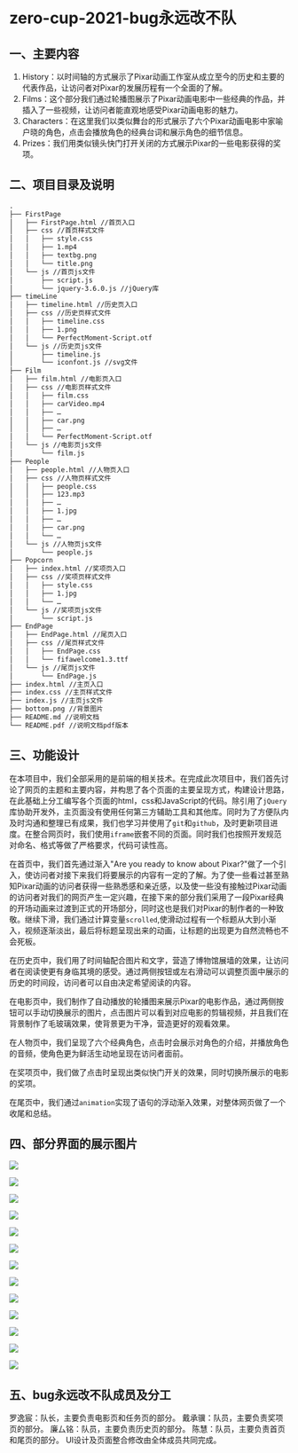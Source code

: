 # zero-cup-2021-bug永远改不队

## 一、主要内容
1. History：以时间轴的方式展示了Pixar动画工作室从成立至今的历史和主要的代表作品，让访问者对Pixar的发展历程有一个全面的了解。
2. Films：这个部分我们通过轮播图展示了Pixar动画电影中一些经典的作品，并插入了一些视频，让访问者能直观地感受Pixar动画电影的魅力。
3. Characters：在这里我们以类似舞台的形式展示了六个Pixar动画电影中家喻户晓的角色，点击会播放角色的经典台词和展示角色的细节信息。
4. Prizes：我们用类似镜头快门打开关闭的方式展示Pixar的一些电影获得的奖项。
   

## 二、项目目录及说明

```txt
.
├── FirstPage
│   ├── FirstPage.html //首页入口
│   ├── css //首页样式文件
│   │   ├── style.css
│   │   ├── 1.mp4
│   │   ├── textbg.png
│   │   └── title.png
│   └── js //首页js文件
│       ├── script.js
│       └── jquery-3.6.0.js //jQuery库
├── timeLine
│   ├── timeline.html //历史页入口
│   ├── css //历史页样式文件
│   │   ├── timeline.css
│   │   ├── 1.png
│   │   └── PerfectMoment-Script.otf
│   └── js //历史页js文件
│       ├── timeline.js
│       └── iconfont.js //svg文件
├── Film
│   ├── film.html //电影页入口
│   ├── css //电影页样式文件
│   │   ├── film.css
│   │   ├── carVideo.mp4
│   │   ├── …
│   │   ├── car.png
│   │   ├── …
│   │   └── PerfectMoment-Script.otf
│   └── js //电影页js文件
│       └── film.js
├── People
│   ├── people.html //人物页入口
│   ├── css //人物页样式文件
│   │   ├── people.css
│   │   ├── 123.mp3
│   │   ├── …
│   │   ├── 1.jpg
│   │   ├── …
│   │   ├── car.png
│   │   └── …
│   └── js //人物页js文件
│       └── people.js
├── Popcorn
│   ├── index.html //奖项页入口
│   ├── css //奖项页样式文件
│   │   ├── style.css
│   │   ├── 1.jpg
│   │   └── …
│   └── js //奖项页js文件
│       └── script.js
├── EndPage
│   ├── EndPage.html //尾页入口
│   ├── css //尾页样式文件
│   │   ├── EndPage.css
│   │   └── fifawelcome1.3.ttf
│   └── js //尾页js文件
│       └── EndPage.js
├── index.html //主页入口
├── index.css //主页样式文件
├── index.js //主页js文件
├── bottom.png //背景图片
├── README.md //说明文档
└── README.pdf //说明文档pdf版本
```

## 三、功能设计

在本项目中，我们全部采用的是前端的相关技术。在完成此次项目中，我们首先讨论了网页的主题和主要内容，并构思了各个页面的主要呈现方式，构建设计思路，在此基础上分工编写各个页面的html，css和JavaScript的代码。除引用了``jQuery``库协助开发外，主页面没有使用任何第三方辅助工具和其他库。同时为了方便队内及时沟通和整理已有成果，我们也学习并使用了``git``和``github``，及时更新项目进度。在整合网页时，我们使用``iframe``嵌套不同的页面。同时我们也按照开发规范对命名、格式等做了严格要求，代码可读性高。

在首页中，我们首先通过渐入"Are you ready to know about Pixar?"做了一个引入，使访问者对接下来我们将要展示的内容有一定的了解。为了使一些看过甚至熟知Pixar动画的访问者获得一些熟悉感和亲近感，以及使一些没有接触过Pixar动画的访问者对我们的网页产生一定兴趣，在接下来的部分我们采用了一段Pixar经典的开场动画来过渡到正式的开场部分，同时这也是我们对Pixar的制作者的一种致敬。继续下滑，我们通过计算变量`scrolled`,使滑动过程有一个标题从大到小渐入，视频逐渐淡出，最后将标题呈现出来的动画，让标题的出现更为自然流畅也不会死板。

在历史页中，我们用了时间轴配合图片和文字，营造了博物馆展墙的效果，让访问者在阅读使更有身临其境的感受。通过两侧按钮或左右滑动可以调整页面中展示的历史的时间段，访问者可以自由决定希望阅读的内容。

在电影页中，我们制作了自动播放的轮播图来展示Pixar的电影作品，通过两侧按钮可以手动切换展示的图片，点击图片可以看到对应电影的剪辑视频，并且我们在背景制作了毛玻璃效果，使背景更为干净，营造更好的观看效果。

在人物页中，我们呈现了六个经典角色，点击时会展示对角色的介绍，并播放角色的音频，使角色更为鲜活生动地呈现在访问者面前。

在奖项页中，我们做了点击时呈现出类似快门开关的效果，同时切换所展示的电影的奖项。

在尾页中，我们通过``animation``实现了语句的浮动渐入效果，对整体网页做了一个收尾和总结。

## 四、部分界面的展示图片

![](https://raw.githubusercontent.com/little-weakduck/Picture/main/img/1.png)

![](https://raw.githubusercontent.com/little-weakduck/Picture/main/img/2.png)

![](https://raw.githubusercontent.com/little-weakduck/Picture/main/img/3.png)

![](https://raw.githubusercontent.com/little-weakduck/Picture/main/img/4.png)

![](https://raw.githubusercontent.com/little-weakduck/Picture/main/img/5.png)

![](https://raw.githubusercontent.com/little-weakduck/Picture/main/img/6.png)

![](https://raw.githubusercontent.com/little-weakduck/Picture/main/img/7.png)

![](https://raw.githubusercontent.com/little-weakduck/Picture/main/img/7.png)

![](https://raw.githubusercontent.com/little-weakduck/Picture/main/img/8.png)

![](https://raw.githubusercontent.com/little-weakduck/Picture/main/img/9.png)

![](https://raw.githubusercontent.com/little-weakduck/Picture/main/img/10.png)

![](https://raw.githubusercontent.com/little-weakduck/Picture/main/img/11.png)

![](https://raw.githubusercontent.com/little-weakduck/Picture/main/img/12.png)

## 五、bug永远改不队成员及分工

罗逸宸：队长，主要负责电影页和任务页的部分。
戴承骥：队员，主要负责奖项页的部分。
廉厶铭：队员，主要负责历史页的部分。
陈慧：队员，主要负责首页和尾页的部分。
UI设计及页面整合修改由全体成员共同完成。